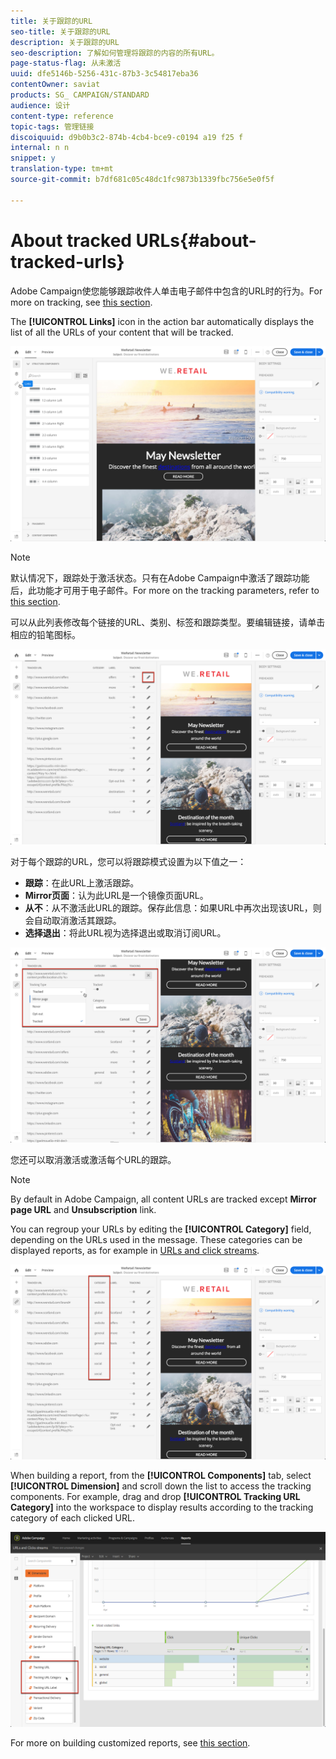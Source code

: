 ```yaml
---
title: 关于跟踪的URL
seo-title: 关于跟踪的URL
description: 关于跟踪的URL
seo-description: 了解如何管理将跟踪的内容的所有URL。
page-status-flag: 从未激活
uuid: dfe5146b-5256-431c-87b3-3c54817eba36
contentOwner: saviat
products: SG_ CAMPAIGN/STANDARD
audience: 设计
content-type: reference
topic-tags: 管理链接
discoiquuid: d9b0b3c2-874b-4cb4-bce9-c0194 a19 f25 f
internal: n n
snippet: y
translation-type: tm+mt
source-git-commit: b7df681c05c48dc1fc9873b1339fbc756e5e0f5f

---
```



# About tracked URLs{#about-tracked-urls}

Adobe Campaign使您能够跟踪收件人单击电子邮件中包含的URL时的行为。For more on tracking, see [this section](../../sending/using/tracking-messages.md#about-tracking).

The **[!UICONTROL Links]** icon in the action bar automatically displays the list of all the URLs of your content that will be tracked.

![](assets/des_links.png)

>[!NOTE]
>
>默认情况下，跟踪处于激活状态。只有在Adobe Campaign中激活了跟踪功能后，此功能才可用于电子邮件。For more on the tracking parameters, refer to [this section](../../administration/using/configuring-email-channel.md#tracking-parameters).

可以从此列表修改每个链接的URL、类别、标签和跟踪类型。要编辑链接，请单击相应的铅笔图标。

![](assets/des_links_tracking.png)

对于每个跟踪的URL，您可以将跟踪模式设置为以下值之一：

* **跟踪**：在此URL上激活跟踪。
* **Mirror页面**：认为此URL是一个镜像页面URL。
* **从不**：从不激活此URL的跟踪。保存此信息：如果URL中再次出现该URL，则会自动取消激活其跟踪。
* **选择退出**：将此URL视为选择退出或取消订阅URL。

![](assets/des_link_tracking_type.png)

您还可以取消激活或激活每个URL的跟踪。

>[!NOTE]
>
>By default in Adobe Campaign, all content URLs are tracked except **Mirror page URL** and **Unsubscription** link.

You can regroup your URLs by editing the **[!UICONTROL Category]** field, depending on the URLs used in the message. These categories can be displayed reports, as for example in [URLs and click streams](../../reporting/using/urls-and-click-streams.md).

![](assets/des_link_tracking_category.png)

When building a report, from the **[!UICONTROL Components]** tab, select **[!UICONTROL Dimension]** and scroll down the list to access the tracking components. For example, drag and drop **[!UICONTROL Tracking URL Category]** into the workspace to display results according to the tracking category of each clicked URL.

![](assets/des_link_tracking_report.png)

For more on building customized reports, see [this section](../../reporting/using/about-dynamic-reports.md).
